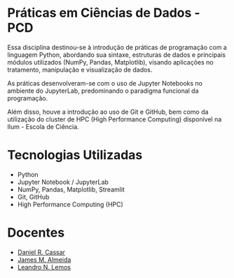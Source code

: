 # Práticas em Ciências de Dados - PCD

Essa disciplina destinou-se à introdução de práticas de programação com a linguagem Python, abordando sua sintaxe, estruturas de dados e principais módulos utilizados (NumPy, Pandas, Matplotlib), visando aplicações no tratamento, manipulação e visualização de dados.

As práticas desenvolveram-se com o uso de Jupyter Notebooks no ambiente do JupyterLab, predominando o paradigma funcional da programação.

Além disso, houve a introdução ao uso de Git e GitHub, bem como da utilização do cluster de HPC (High Performance Computing) disponível na Ilum - Escola de Ciência.

# Tecnologias Utilizadas

- Python
- Jupyter Notebook / JupyterLab
- NumPy, Pandas, Matplotlib, Streamlit
- Git, GitHub
- High Performance Computing (HPC)

# Docentes
- [Daniel R. Cassar](https://buscatextual.cnpq.br/buscatextual/visualizacv.do?id=K4262774J5)
- [James M. Almeida](https://buscatextual.cnpq.br/buscatextual/visualizacv.do?id=K4710448J1)
- [Leandro N. Lemos](https://buscatextual.cnpq.br/buscatextual/visualizacv.do?id=K4278041J7)
